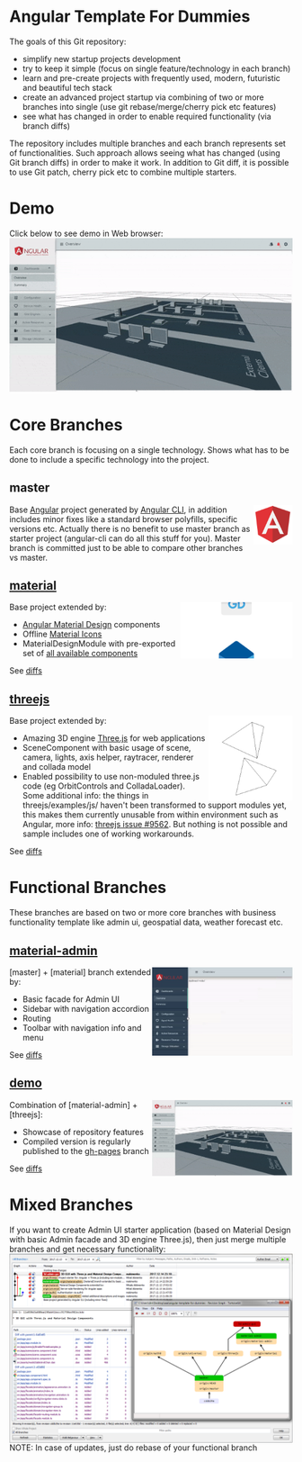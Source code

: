 # Angular Template For Dummies

The goals of this Git repository:
- simplify new startup projects development
- try to keep it simple (focus on single feature/technology in each branch)
- learn and pre-create projects with frequently used, modern, futuristic and beautiful tech stack
- create an advanced project startup via combining of two or more branches into single (use git rebase/merge/cherry pick etc features)
- see what has changed in order to enable required functionality (via branch diffs)

The repository includes multiple branches and each branch represents set of functionalities. 
Such approach allows seeing what has changed (using Git branch diffs) in order to make it work. In addition to Git diff, it is possible to use Git patch, cherry pick etc to combine multiple starters.  

# Demo
Click below to see demo in Web browser:
<a href="https://makimenko.github.io/angular-template-for-dummies"><img src="https://raw.githubusercontent.com/makimenko/files/master/angular-template-for-dummies/images/demo.gif"></a>

# Core Branches
Each core branch is focusing on a single technology. Shows what has to be done to include a specific technology into the project.

## master
<a href="https://angular.io"><img align="right" width="70" padding="5" src="https://raw.githubusercontent.com/makimenko/files/master/angular-template-for-dummies/images/angular.png"></a>

Base [Angular](https://angular.io) project generated by [Angular CLI](https://github.com/angular/angular-cli), in addition includes minor fixes like a standard browser polyfills, specific versions etc. Actually there is no benefit to use master branch as starter project (angular-cli can do all this stuff for you). Master branch is committed just to be able to compare other branches vs master.

## [material](https://github.com/makimenko/angular-template-for-dummies/tree/material)
<a href="https://material.angular.io"><img align="right" width="200" padding="5" src="https://raw.githubusercontent.com/makimenko/files/master/angular-template-for-dummies/images/material.gif"/></a>

Base project extended by:
- [Angular Material Design](https://material.angular.io) components
- Offline [Material Icons](https://material.io/icons)
- MaterialDesignModule with pre-exported set of [all available components](https://material.angular.io/components/categories)

See [diffs](https://github.com/makimenko/angular-template-for-dummies/compare/material)

## [threejs](https://github.com/makimenko/angular-template-for-dummies/tree/threejs)

<a href="https://threejs.org"><img align="right" width="150" padding="5" src="https://raw.githubusercontent.com/makimenko/files/master/angular-template-for-dummies/images/threejs.gif"/></a>

Base project extended by:
- Amazing 3D engine [Three.js](https://threejs.org) for web applications
- SceneComponent with basic usage of scene, camera, lights, axis helper, raytracer, renderer and collada model
- Enabled possibility to use non-moduled three.js code (eg OrbitControls and ColladaLoader). Some additional info: the things in threejs/examples/js/ haven't been transformed to support modules yet, this makes them currently unusable from within environment such as Angular, more info: [threejs issue #9562](https://github.com/mrdoob/three.js/issues/9562). But nothing is not possible and sample includes one of working workarounds.

See [diffs](https://github.com/makimenko/angular-template-for-dummies/compare/threejs)

# Functional Branches
These branches are based on two or more core branches with business functionality template like admin ui, geospatial data, weather forecast etc.

## [material-admin](https://github.com/makimenko/angular-template-for-dummies/tree/material-admin)

<a href="https://raw.githubusercontent.com/makimenko/files/master/angular-template-for-dummies/images/material-admin.gif"><img align="right" width="250" padding="5" src="https://raw.githubusercontent.com/makimenko/files/master/angular-template-for-dummies/images/material-admin.gif"/></a>


[master] + [material] branch extended by:
- Basic facade for Admin UI
- Sidebar with navigation accordion
- Routing
- Toolbar with navigation info and menu

See [diffs](https://github.com/makimenko/angular-template-for-dummies/compare/material-admin)

## [demo](https://github.com/makimenko/angular-template-for-dummies/tree/demo)

<a href="https://makimenko.github.io/angular-template-for-dummies"><img src="https://raw.githubusercontent.com/makimenko/files/master/angular-template-for-dummies/images/demo.gif" align="right" width="250" padding="5" ></a>

Combination of [material-admin] + [threejs]:
- Showcase of repository features
- Compiled version is regularly published to the [gh-pages](https://github.com/makimenko/angular-template-for-dummies/tree/gh-pages) branch

See [diffs](https://github.com/makimenko/angular-template-for-dummies/compare/demo)

# Mixed Branches
If you want to create Admin UI starter application (based on Material Design with basic Admin facade and 3D engine Three.js), then just merge multiple branches and get necessary functionality:
<a href="https://raw.githubusercontent.com/makimenko/files/master/angular-template-for-dummies/images/branches.png"><img align="right" padding="5" src="https://raw.githubusercontent.com/makimenko/files/master/angular-template-for-dummies/images/branches.png"></a>  
NOTE: In case of updates, just do rebase of your functional branch